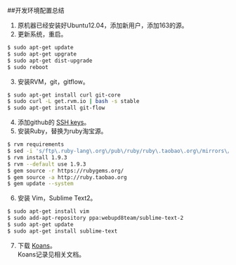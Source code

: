 ##开发环境配置总结

1. 原机器已经安装好Ubuntu12.04，添加新用户，添加163的源。
2. 更新系统，重启。  
```sh
$ sudo apt-get update
$ sudo apt-get upgrate 
$ sudo apt-get dist-upgrade  
$ sudo reboot
```

3. 安装RVM，git，gitflow。 
```sh
$ sudo apt-get install curl git-core
$ sudo curl -L get.rvm.io | bash -s stable
$ sudo apt-get install git-flow
```

4. 添加github的 [SSH keys](https://github.com/settings/ssh)。
5. 安装Ruby，替换为ruby淘宝源。  
```sh
$ rvm requirements
$ sed -i 's/ftp\.ruby-lang\.org\/pub\/ruby/ruby\.taobao\.org\/mirrors\/ruby/g' ~/.rvm/config/db
$ rvm install 1.9.3
$ rvm --default use 1.9.3
$ gem source -r https://rubygems.org/
$ gem source -a http://ruby.taobao.org
$ gem update --system
```

6. 安装 Vim，Sublime Text2。
```sh
$ sudo apt-get install vim
$ sudo add-apt-repository ppa:webupd8team/sublime-text-2
$ sudo apt-get update
$ sudo apt-get install sublime-text
```

7. 下载 [Koans](http://rubykoans.com/)。  
Koans记录见相关文档。


